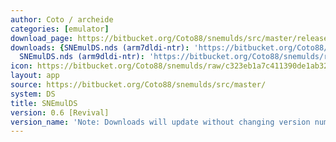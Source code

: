 ```yaml
---
author: Coto / archeide
categories: [emulator]
download_page: https://bitbucket.org/Coto88/snemulds/src/master/release/
downloads: {SNEmulDS.nds (arm7dldi-ntr): 'https://bitbucket.org/Coto88/snemulds/raw/c323eb1a7c411390de1ab32daa3640c17dbfa4ff/release/arm7dldi-ntr/SNEmulDS.nds',
  SNEmulDS.nds (arm9dldi-ntr): 'https://bitbucket.org/Coto88/snemulds/raw/c323eb1a7c411390de1ab32daa3640c17dbfa4ff/release/arm9dldi-ntr/SNEmulDS.nds'}
icon: https://bitbucket.org/Coto88/snemulds/raw/c323eb1a7c411390de1ab32daa3640c17dbfa4ff/icon.bmp
layout: app
source: https://bitbucket.org/Coto88/snemulds/src/master/
system: DS
title: SNEmulDS
version: 0.6 [Revival]
version_name: 'Note: Downloads will update without changing version number'
---
```

